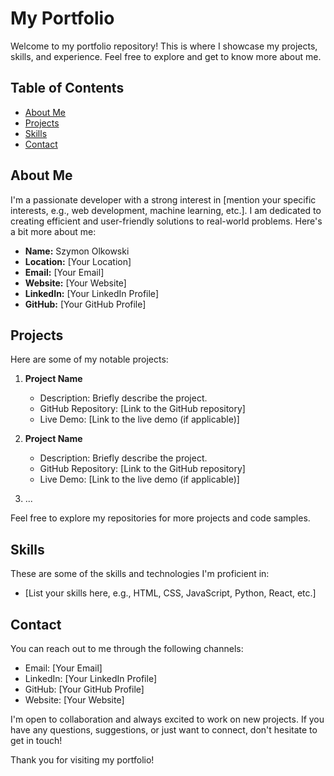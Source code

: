 # My Portfolio

Welcome to my portfolio repository! This is where I showcase my projects, skills, and experience. Feel free to explore and get to know more about me.

## Table of Contents

- [About Me](#about-me)
- [Projects](#projects)
- [Skills](#skills)
- [Contact](#contact)

## About Me

I'm a passionate developer with a strong interest in [mention your specific interests, e.g., web development, machine learning, etc.]. I am dedicated to creating efficient and user-friendly solutions to real-world problems. Here's a bit more about me:

- **Name:** Szymon Olkowski
- **Location:** [Your Location]
- **Email:** [Your Email]
- **Website:** [Your Website]
- **LinkedIn:** [Your LinkedIn Profile]
- **GitHub:** [Your GitHub Profile]

## Projects

Here are some of my notable projects:

1. **Project Name**
   - Description: Briefly describe the project.
   - GitHub Repository: [Link to the GitHub repository]
   - Live Demo: [Link to the live demo (if applicable)]

2. **Project Name**
   - Description: Briefly describe the project.
   - GitHub Repository: [Link to the GitHub repository]
   - Live Demo: [Link to the live demo (if applicable)]

3. ...

Feel free to explore my repositories for more projects and code samples.

## Skills

These are some of the skills and technologies I'm proficient in:

- [List your skills here, e.g., HTML, CSS, JavaScript, Python, React, etc.]

## Contact

You can reach out to me through the following channels:

- Email: [Your Email]
- LinkedIn: [Your LinkedIn Profile]
- GitHub: [Your GitHub Profile]
- Website: [Your Website]

I'm open to collaboration and always excited to work on new projects. If you have any questions, suggestions, or just want to connect, don't hesitate to get in touch!

Thank you for visiting my portfolio!
